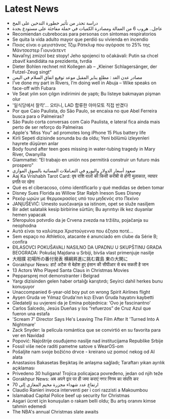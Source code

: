 # Latest News
-  دراسة تحذر من تأثير خطورة التدخين على المخ
-  عاجل.. هروب 6 من العمالة ومصادرة الكميات في حملة مفاجئة على مستودع بجدة
-  Recomiendan cubrebocas para personas con síntomas respiratorios
-  Se quita la vida adulto mayor que perdió su vivienda en incendio
-  Ποιος είναι ο μεγιστάνας Τζιμ Ράτκλιφ που αγόρασε το 25% της Μάντσεστερ Γιουνάιτεντ
-  Navaľnyj zmizol bez stopy! Jeho spojenci to očakávali: Putin sa chcel zbaviť kandidáta na prezidenta, tvrdia
-  Dieter Bohlen rechnet mit Kollegen ab – „Kleiner Schlagersänger, der Futzel-Zeug singt“
-  مصادر عدن الغد : مطلع يناير المقبل موعد توقيع اتفاق السلام في اليمن
-  I’ve done my part in Rivers, I’m doing well in Abuja – Wike speaks on face-off with Fubara
-  Ve Seat yılın son çılgın indirimini de yaptı; Bu listeye bakmayan pişman olur
-  '일식당에서 찰칵'… 오타니, LAD 합류한 야마모토 직접 반겼다
-  Por que Caio Paulista, do São Paulo, se encaixa no que Abel Ferreira busca para o Palmeiras?
-  São Paulo corta conversas com Caio Paulista, e lateral fica ainda mais perto de ser reforço do Palmeiras
-  Apple's 'Miss You" ad promotes long iPhone 15 Plus battery life
-  Kirli Sepeti dizisinde sonunda bu da oldu; Yeni bölümü izleyenleri hayrete düşüren anlar
-  Body found after teen goes missing in water-tubing tragedy in Mary River, Owanyilla
-  Giammattei: “El trabajo en unión nos permitirá construir un futuro más prospero”
-  صعود أسعار الدولار واليورو في التعـاملات المسائية بالسوق الموازي
-  Aaj Ka Vrishabh Tarot Card: वृष राशि वालों की किसी करीबी से होगी मुलाकात, व्यापार प्रगति पर रहेगा
-  Qué es el ciberacoso, cómo identificarlo y qué medidas se deben tomar
-  Disney Sues Florida as Willow Star Ralph Ineson Sues Disney
-  Ρεκόρ ωρών με θερμοκρασίες υπό του μηδενός στο Πεκίνο
-  JANjUŠEVIĆ: Umesto suočavanja sa istinom, opet se služe nasiljem
-  Bir adet salatalık kesip birbirine sürtün; Bu ayrıntıyı ilk kez duyanlar hemen yapacak
-  Sferopulos potvrdio da je Crvena zvezda na tržištu, pojačanja su neophodna
-  Αυτά είναι τα καλύτερα Χριστούγεννα που έζησα ποτέ…
-  Sem espaço no Athletico, atacante é anunciado em clube da Série B; confira
-  ĐILASOVCI POKUŠAVALI NASILNO DA UPADNU U SKUPŠTINU GRADA BEOGRADA: Pokušaj Majdana u Srbiji, bivša vlast primenjuje nasilje
-  大相撲 初場所の番付発表 横綱昇進に挑む霧島 東の大関に
-  Gorakhpur News: हार्ट अटैक से बेहोश हुए इंसान की सीपीआर से बच सकती है जान
-  13 Actors Who Played Santa Claus in Christmas Movies
-  Pepparsprej mot demonstranter i Belgrad
-  Yargı dizisinden gelen haber ortalığı karıştırdı; Seyirci dahil herkes bunu konuşuyor
-  Unaccompanied 6-year-old boy put on wrong Spirit Airlines flight
-  Ayşen Gruda ve Yılmaz Gruda'nın kızı Elvan Gruda hayatını kaybetti
-  Gledatelji su uvjereni da je Emina pobjednica: ‘Ovo je fascinantno’
-  Carlos Salcedo, Jesús Dueñas y los “refuerzos” de Cruz Azul que fueron una estafa
-  'Scream 7' Director Says He's Leaving The Film After It 'Turned Into A Nightmare'
-  Zack Snyder: la película romántica que se convirtió en su favorita para ver en Navidad
-  Popović: Najoštrije osuđujemo nasilje nad institucijama Republike Srbije
-  Fossil više neće raditi pametne satove s WearOS-om
-  Pošaljite nam svoje božićno drvce - kreirano uz pomoć nekog od AI alata
-  Anastasios Bakasetas Beşiktaş ile anlaşma sağladı; Taraftarı yıkan ayrılık açıklaması
-  Privedeno 30 huligana! Trojica policajaca povređeno, jedan od njih teže
-  Gorakhpur News: अब अपने द्वार पर ही जमा कराएं नगर निगम का संपत्ति कर
-  ارتفاع عدد شهداء مجزرة مخيم المغازي إلى 70
-  Claudio Ranieri invoca interventi per i cori razzisti a Makoumbou
-  Islamabad Capital Police beef up security for Christmas
-  Asgari ücret için konuşulan o rakam belli oldu; Bu artış oranını kimse tahmin edemedi
-  The NBA's annual Christmas slate awaits
